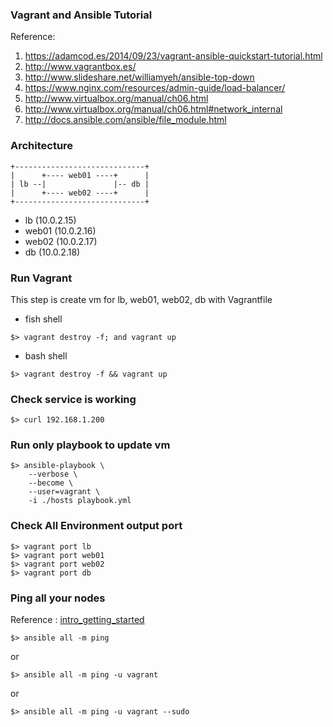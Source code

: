 ### Vagrant and Ansible Tutorial

Reference:   
1. https://adamcod.es/2014/09/23/vagrant-ansible-quickstart-tutorial.html  
2. http://www.vagrantbox.es/  
3. http://www.slideshare.net/williamyeh/ansible-top-down
4. https://www.nginx.com/resources/admin-guide/load-balancer/
5. http://www.virtualbox.org/manual/ch06.html
6. http://www.virtualbox.org/manual/ch06.html#network_internal
7. http://docs.ansible.com/ansible/file_module.html

### Architecture
```
+-----------------------------+
|      +---- web01 ----+      |
| lb --|               |-- db |
|      +---- web02 ----+      |
+-----------------------------+
```
* lb    (10.0.2.15)
* web01 (10.0.2.16)
* web02 (10.0.2.17)
* db    (10.0.2.18)

### Run Vagrant
This step is create vm for lb, web01, web02, db with Vagrantfile
* fish shell
```
$> vagrant destroy -f; and vagrant up
```
* bash shell
```
$> vagrant destroy -f && vagrant up
```

### Check service is working
```
$> curl 192.168.1.200
```

### Run only playbook to update vm
```
$> ansible-playbook \
    --verbose \
    --become \
    --user=vagrant \
    -i ./hosts playbook.yml
```

### Check All Environment output port
```
$> vagrant port lb
$> vagrant port web01
$> vagrant port web02
$> vagrant port db
```

### Ping all your nodes
 Reference : [intro_getting_started][1]
```
$> ansible all -m ping
```
or
```
$> ansible all -m ping -u vagrant
```
or
```
$> ansible all -m ping -u vagrant --sudo
```

[1]: http://docs.ansible.com/ansible/intro_getting_started.html
